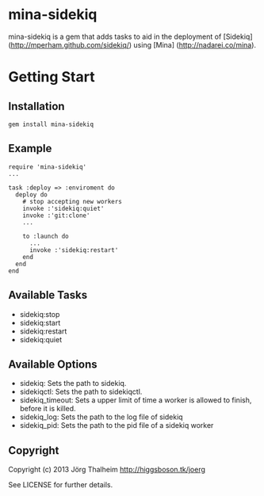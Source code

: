 mina-sidekiq
============

mina-sidekiq is a gem that adds tasks to aid in the deployment of [Sidekiq] (http://mperham.github.com/sidekiq/)
using [Mina] (http://nadarei.co/mina).

# Getting Start

## Installation

    gem install mina-sidekiq

## Example

    require 'mina-sidekiq'
    ...

    task :deploy => :enviroment do
      deploy do
        # stop accepting new workers
        invoke :'sidekiq:quiet'
        invoke :'git:clone'
        ...

        to :launch do
          ...
          invoke :'sidekiq:restart'
        end
      end
    end

## Available Tasks

* sidekiq:stop
* sidekiq:start
* sidekiq:restart
* sidekiq:quiet

## Available Options

* sidekiq: Sets the path to sidekiq.
* sidekiqctl: Sets the path to sidekiqctl.
* sidekiq\_timeout: Sets a upper limit of time a worker is allowed to finish, before it is killed.
* sidekiq\_log: Sets the path to the log file of sidekiq
* sidekiq\_pid: Sets the path to the pid file of a sidekiq worker

## Copyright

Copyright (c) 2013 Jörg Thalheim http://higgsboson.tk/joerg

See LICENSE for further details.

